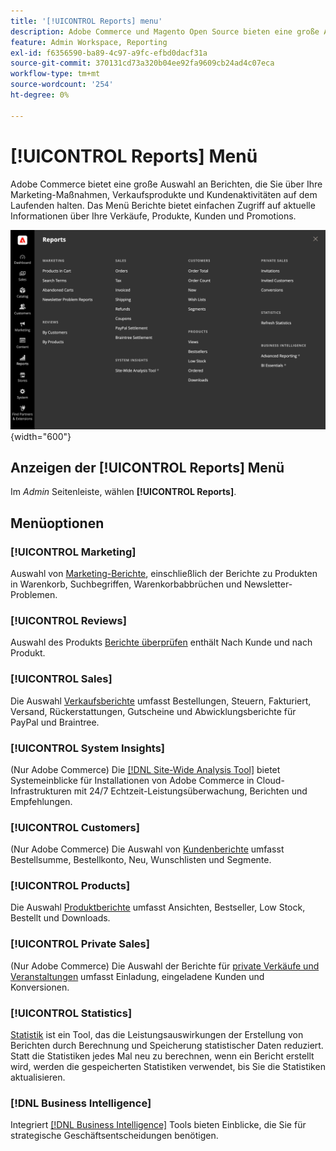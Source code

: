 ```yaml
---
title: '[!UICONTROL Reports] menu'
description: Adobe Commerce und Magento Open Source bieten eine große Auswahl an Berichten, die Sie über Ihre Marketing-Maßnahmen, Verkaufsprodukte und Kundenaktivitäten auf dem Laufenden halten.
feature: Admin Workspace, Reporting
exl-id: f6356590-ba89-4c97-a9fc-efbd0dacf31a
source-git-commit: 370131cd73a320b04ee92fa9609cb24ad4c07eca
workflow-type: tm+mt
source-wordcount: '254'
ht-degree: 0%

---
```


# [!UICONTROL Reports] Menü

Adobe Commerce bietet eine große Auswahl an Berichten, die Sie über Ihre Marketing-Maßnahmen, Verkaufsprodukte und Kundenaktivitäten auf dem Laufenden halten. Das Menü Berichte bietet einfachen Zugriff auf aktuelle Informationen über Ihre Verkäufe, Produkte, Kunden und Promotions.

![Menü Berichte](./assets/overview.png){width="600"}

## Anzeigen der [!UICONTROL Reports] Menü

Im _Admin_ Seitenleiste, wählen **[!UICONTROL Reports]**.

## Menüoptionen

### [!UICONTROL Marketing]

Auswahl von [Marketing-Berichte](marketing-reports.md), einschließlich der Berichte zu Produkten in Warenkorb, Suchbegriffen, Warenkorbabbrüchen und Newsletter-Problemen.

### [!UICONTROL Reviews]

Auswahl des Produkts [Berichte überprüfen](review-reports.md) enthält Nach Kunde und nach Produkt.

### [!UICONTROL Sales]

Die Auswahl [Verkaufsberichte](sales-reports.md) umfasst Bestellungen, Steuern, Fakturiert, Versand, Rückerstattungen, Gutscheine und Abwicklungsberichte für PayPal und Braintree.

### [!UICONTROL System Insights]

(Nur Adobe Commerce) Die [[!DNL Site-Wide Analysis Tool]](https://experienceleague.adobe.com/docs/commerce-operations/tools/site-wide-analysis-tool/access.html) bietet Systemeinblicke für Installationen von Adobe Commerce in Cloud-Infrastrukturen mit 24/7 Echtzeit-Leistungsüberwachung, Berichten und Empfehlungen.

### [!UICONTROL Customers]

(Nur Adobe Commerce) Die Auswahl von [Kundenberichte](customer-reports.md) umfasst Bestellsumme, Bestellkonto, Neu, Wunschlisten und Segmente.

### [!UICONTROL Products]

Die Auswahl [Produktberichte](product-reports.md) umfasst Ansichten, Bestseller, Low Stock, Bestellt und Downloads.

### [!UICONTROL Private Sales]

(Nur Adobe Commerce) Die Auswahl der Berichte für [private Verkäufe und Veranstaltungen](private-sales-reports.md) umfasst Einladung, eingeladene Kunden und Konversionen.

### [!UICONTROL Statistics]

[Statistik](sales-reports.md#refresh-statistics) ist ein Tool, das die Leistungsauswirkungen der Erstellung von Berichten durch Berechnung und Speicherung statistischer Daten reduziert. Statt die Statistiken jedes Mal neu zu berechnen, wenn ein Bericht erstellt wird, werden die gespeicherten Statistiken verwendet, bis Sie die Statistiken aktualisieren.

### [!DNL Business Intelligence]

Integriert [[!DNL Business Intelligence]](business-intelligence.md) Tools bieten Einblicke, die Sie für strategische Geschäftsentscheidungen benötigen.
